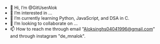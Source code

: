 - 👋 Hi, I’m @GitUserAlok
- 👀 I’m interested in ...
- 🌱 I’m currently learning Python, JavaScript, and DSA in C.
- 💞️ I’m looking to collaborate on ...
- 📫 How to reach me through email "Aloksinghs04041996@gmail.com" and through instagram "de_mnalok".

<!---
GitUserAlok/GitUserAlok is a ✨ special ✨ repository because its `README.md` (this file) appears on your GitHub profile.
You can click the Preview link to take a look at your changes.
--->

